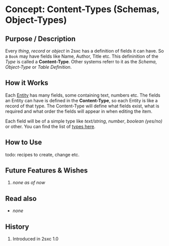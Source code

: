 # Concept: Content-Types (Schemas, Object-Types)

## Purpose / Description

Every _thing_, _record_ or _object_ in 2sxc has a definition of fields it can have. So a `Book` may have fields like Name, Author, Title etc. This defininition of the _Type_ is called a **Content-Type**. Other systems referr to it as the _Schema_, _Object-Type_ or _Table Definition_. 

## How it Works

Each [Entity](concept-entities) has many fields, some containing text, numbers etc. The fields an Entity can have is defined in the **Content-Type**, so each Entity is like a record of that type. The Content-Type will define what fields exist, what is required and what order the fields will appear in when editing the item. 

Each field will be of a simple type like _text/string_, _number_, _boolean (yes/no)_ or other. You can find the list of [types here](data-types).

## How to Use

todo: recipes to create, change etc.

## Future Features & Wishes

1. _none as of now_

## Read also
[//]: # "Additional links - often within this documentation, but can also go elsewhere"

* _none_

## History

1. Introduced in 2sxc 1.0
